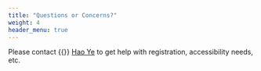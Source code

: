 ```yaml
---
title: "Questions or Concerns?"
weight: 4
header_menu: true
---
```


Please contact {{<icon class="fa fa-envelope">}}&nbsp;[Hao Ye](mailto:haoye@ufl.edu) to get help with registration, accessibility needs, etc.
